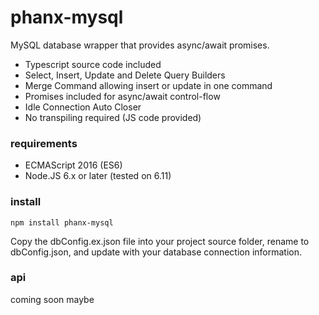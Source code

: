 phanx-mysql
===========
MySQL database wrapper that provides async/await promises.

* Typescript source code included
* Select, Insert, Update and Delete Query Builders
* Merge Command allowing insert or update in one command
* Promises included for async/await control-flow
* Idle Connection Auto Closer
* No transpiling required (JS code provided)

### requirements

* ECMAScript 2016 (ES6)
* Node.JS 6.x or later (tested on 6.11)

### install

```
npm install phanx-mysql
```

Copy the dbConfig.ex.json file into your project source folder, rename to dbConfig.json,
and update with your database connection information.

### api

coming soon maybe
